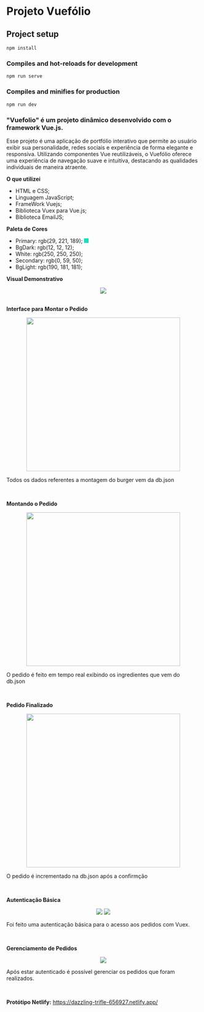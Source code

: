 # Projeto Vuefólio

## Project setup
```
npm install
```

### Compiles and hot-reloads for development
```
npm run serve
```

### Compiles and minifies for production
```
npm run dev
```

### "Vuefolio" é um projeto dinâmico desenvolvido com o framework Vue.js. 
 
 
Esse projeto é uma aplicação de portfólio interativo que permite ao usuário exibir sua personalidade, redes sociais e experiência de forma elegante e responsiva. Utilizando componentes Vue reutilizáveis, o Vuefólio oferece uma experiência de navegação suave e intuitiva, destacando as qualidades individuais de maneira atraente.
 
**O que utilizei**
* HTML e CSS;
* Linguagem JavaScript;
* FrameWork Vuejs;
* Biblioteca Vuex para Vue.js;
* Biblioteca EmailJS;

**Paleta de Cores**
* Primary: rgb(29, 221, 189);
<span style="display:inline-block; width: 12px; height: 12px; background-color: rgb(29, 221, 189);"></span>
* BgDark: rgb(12, 12, 12);
* White: rgb(250, 250, 250);
* Secondary: rgb(0, 59, 50);
* BgLight: rgb(190, 181, 181);

**Visual Demonstrativo**
<div align="center">
<img src="https://github.com/Arturstriker3/Vuefolio/assets/59231364/92ce5cf5-9116-4382-b097-d1438afcdfa3" width="auto" height="auto"/>
</div>
<br/>

**Interface para Montar o Pedido**
<div align="center">
<img src="https://github.com/Arturstriker3/Projeto-Burger-Vue/assets/59231364/2d0feeda-5b8f-480d-9ec3-ca0449f9ca86" width="auto" height="400px" />
</div>
<p>Todos os dados referentes a montagem do burger vem da db.json</p>
<br/>

**Montando o Pedido**
<div align="center">
<img src="https://github.com/Arturstriker3/Projeto-Burger-Vue/assets/59231364/69b05c9a-06f6-4561-8cec-3f5c88779c23" width="auto" height="400px" />
</div>
<p>O pedido é feito em tempo real exibindo os ingredientes que vem do db.json</p>
<br/>

**Pedido Finalizado**
<div align="center">
<img src="https://github.com/Arturstriker3/Projeto-Burger-Vue/assets/59231364/3b3563b3-7f90-4f3b-a4f9-30f7164f7e68" width="auto" height="400px" />
</div>
<p>O pedido é incrementado na db.json após a confirmção</p>
<br/>
 
**Autenticação Básica**
<div align="center">
<img src="https://user-images.githubusercontent.com/59231364/202910224-d3fb64cd-8c2e-4ba2-940b-ff298cb44567.png" width="auto" height="auto" />
<img src="https://user-images.githubusercontent.com/59231364/202910249-6dd8745a-16f1-42c6-a7e3-3db88027ef6d.png" width="auto" height="auto" />
</div>
<p>Foi feito uma autenticação básica para o acesso aos pedidos com Vuex.</p>
<br/>

**Gerenciamento de Pedidos**
<div align="center">
<img src="https://github.com/Arturstriker3/Projeto-Burger-Vue/assets/59231364/3a1db56c-433d-4d1e-9e10-c6a868dc8724" width="auto" height="auto" />
</div>
<p>Após estar autenticado é possível gerenciar os pedidos que foram realizados.</p>
<br/>

**Protótipo Netlify:** https://dazzling-trifle-656927.netlify.app/
<br/>
